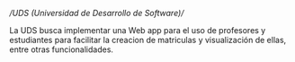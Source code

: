 */UDS (Universidad de Desarrollo de Software)/* 

La UDS busca implementar una Web app para el uso de profesores y estudiantes para facilitar la creacion de matriculas y visualización de ellas, entre otras funcionalidades.
